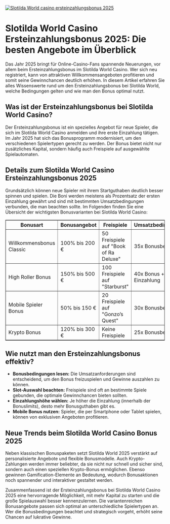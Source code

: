 [![Slotilda World casino ersteinzahlungsbonus 2025](https://123-caf.pages.dev/gitsignup.png)](https://vrmoo.ru/Bt82HjjY)

<h1>Slotilda World Casino Ersteinzahlungsbonus 2025: Die besten Angebote im Überblick</h1>  <p>Das Jahr 2025 bringt für Online-Casino-Fans spannende Neuerungen, vor allem beim Ersteinzahlungsbonus im Slotilda World Casino. Wer sich neu registriert, kann von attraktiven Willkommensangeboten profitieren und somit seine Gewinnchancen deutlich erhöhen. In diesem Artikel erfahren Sie alles Wissenswerte rund um den Ersteinzahlungsbonus bei Slotilda World, welche Bedingungen gelten und wie man den Bonus optimal nutzt.</p>  <h2>Was ist der Ersteinzahlungsbonus bei Slotilda World Casino?</h2>  <p>Der Ersteinzahlungsbonus ist ein spezielles Angebot für neue Spieler, die sich im Slotilda World Casino anmelden und ihre erste Einzahlung tätigen. Im Jahr 2025 hat sich das Bonusprogramm modernisiert, um den verschiedenen Spielertypen gerecht zu werden. Der Bonus bietet nicht nur zusätzliches Kapital, sondern häufig auch Freispiele auf ausgewählte Spielautomaten.</p>  <h2>Details zum Slotilda World Casino Ersteinzahlungsbonus 2025</h2>  <p>Grundsätzlich können neue Spieler mit ihrem Startguthaben deutlich besser spinnen und spielen. Die Boni werden meistens als Prozentsatz der ersten Einzahlung gewährt und sind mit bestimmten Umsatzbedingungen verbunden, die man beachten sollte. Im Folgenden finden Sie eine Übersicht der wichtigsten Bonusvarianten bei Slotilda World Casino:</p>  <table border="1" cellpadding="8" cellspacing="0">   <thead>     <tr>       <th>Bonusart</th>       <th>Bonusangebot</th>       <th>Freispiele</th>       <th>Umsatzbedingungen</th>       <th>Gültigkeit</th>     </tr>   </thead>   <tbody>     <tr>       <td>Willkommensbonus Classic</td>       <td>100% bis 200 €</td>       <td>50 Freispiele auf "Book of Ra Deluxe"</td>       <td>35x Bonusbetrag</td>       <td>30 Tage</td>     </tr>     <tr>       <td>High Roller Bonus</td>       <td>150% bis 500 €</td>       <td>100 Freispiele auf "Starburst"</td>       <td>40x Bonus + Einzahlung</td>       <td>30 Tage</td>     </tr>     <tr>       <td>Mobile Spieler Bonus</td>       <td>50% bis 150 €</td>       <td>20 Freispiele auf "Gonzo’s Quest"</td>       <td>30x Bonusbetrag</td>       <td>14 Tage</td>     </tr>     <tr>       <td>Krypto Bonus</td>       <td>120% bis 300 €</td>       <td>Keine Freispiele</td>       <td>25x Bonusbetrag</td>       <td>30 Tage</td>     </tr>   </tbody> </table>  <h2>Wie nutzt man den Ersteinzahlungsbonus effektiv?</h2>  <ul>   <li><strong>Bonusbedingungen lesen:</strong> Die Umsatzanforderungen sind entscheidend, um den Bonus freizuspielen und Gewinne auszahlen zu können.</li>   <li><strong>Slot-Auswahl beachten:</strong> Freispiele sind oft an bestimmte Spiele gebunden, die optimale Gewinnchancen bieten sollten.</li>   <li><strong>Einzahlungshöhe wählen:</strong> Je höher die Einzahlung (innerhalb der Bonuslimits), desto mehr Bonusguthaben gibt es.</li>   <li><strong>Mobile Bonus nutzen:</strong> Spieler, die per Smartphone oder Tablet spielen, können von exklusiven Angeboten profitieren.</li> </ul>  <h2>Neue Trends beim Slotilda World Casino Bonus 2025</h2>  <p>Neben klassischen Bonuspaketen setzt Slotilda World 2025 verstärkt auf personalisierte Angebote und flexible Bonusmodelle. Auch Krypto-Zahlungen werden immer beliebter, da sie nicht nur schnell und sicher sind, sondern auch einen speziellen Krypto-Bonus ermöglichen. Ebenso gewinnen Gamification-Elemente an Bedeutung, wodurch Bonusaktionen noch spannender und interaktiver gestaltet werden.</p>  <p>Zusammenfassend ist der Ersteinzahlungsbonus bei Slotilda World Casino 2025 eine hervorragende Möglichkeit, mit mehr Kapital zu starten und die große Spielauswahl besser kennenzulernen. Die variantenreichen Bonusangebote passen sich optimal an unterschiedliche Spielertypen an. Wer die Bonusbedingungen beachtet und strategisch vorgeht, erhöht seine Chancen auf lukrative Gewinne.</p>